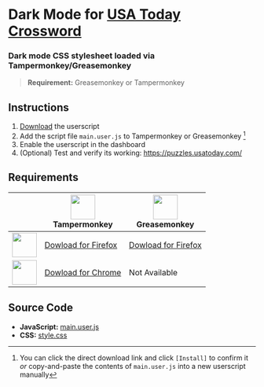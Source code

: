 # Dark Mode for [USA Today Crossword](https://puzzles.usatoday.com/)

### Dark mode CSS stylesheet loaded via Tampermonkey/Greasemonkey
> **Requirement:** Greasemonkey or Tampermonkey

## Instructions

1. [Download](https://github.com/ATeaDaze/ateadaze.github.io/raw/refs/heads/main/usa_dark_cross/main.user.js) the userscript
2. Add the script file `main.user.js` to Tampermonkey or Greasemonkey [^1]
3. Enable the userscript in the dashboard
4. (Optional) Test and verify its working: https://puzzles.usatoday.com/

## Requirements

||<img src="https://addons.mozilla.org/user-media/addon_icons/683/683490-64.png?modified=1625638973" width="50px"><br>Tampermonkey|<img src="https://addons.mozilla.org/user-media/addon_icons/0/748-64.png?modified=1531822767" width="50px"><br>Greasemonkey|
|---|---|---|
|<img src="https://upload.wikimedia.org/wikipedia/commons/a/a0/Firefox_logo%2C_2019.svg" width="50px">|[Dowload for Firefox](https://addons.mozilla.org/en-US/firefox/addon/tampermonkey/)|[Dowload for Firefox](https://addons.mozilla.org/en-US/firefox/addon/greasemonkey/)|
|<img src="https://upload.wikimedia.org/wikipedia/commons/e/e1/Google_Chrome_icon_%28February_2022%29.svg" width="50px">|[Dowload for Chrome](https://chromewebstore.google.com/detail/tampermonkey/dhdgffkkebhmkfjojejmpbldmpobfkfo?pli=1)|Not Available|

## Source Code

* **JavaScript:** [main.user.js](main.user.js)
* **CSS:** [style.css](style.css)

[^1]: You can click the direct download link and click `[Install]` to confirm it *or* copy-and-paste the contents of `main.user.js` into a new userscript manually
